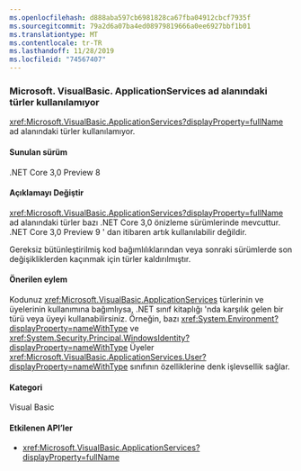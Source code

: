 ```yaml
---
ms.openlocfilehash: d888aba597cb6981828ca67fba04912cbcf7935f
ms.sourcegitcommit: 79a2d6a07ba4ed08979819666a0ee6927bbf1b01
ms.translationtype: MT
ms.contentlocale: tr-TR
ms.lasthandoff: 11/28/2019
ms.locfileid: "74567407"
---
```

### <a name="types-in-microsoftvisualbasicapplicationservices-namespace-not-available"></a>Microsoft. VisualBasic. ApplicationServices ad alanındaki türler kullanılamıyor

<xref:Microsoft.VisualBasic.ApplicationServices?displayProperty=fullName> ad alanındaki türler kullanılamıyor.

#### <a name="version-introduced"></a>Sunulan sürüm

.NET Core 3,0 Preview 8

#### <a name="change-description"></a>Açıklamayı Değiştir

<xref:Microsoft.VisualBasic.ApplicationServices?displayProperty=fullName> ad alanındaki türler bazı .NET Core 3,0 önizleme sürümlerinde mevcuttur. .NET Core 3,0 Preview 9 ' dan itibaren artık kullanılabilir değildir.

Gereksiz bütünleştirilmiş kod bağımlılıklarından veya sonraki sürümlerde son değişikliklerden kaçınmak için türler kaldırılmıştır.

#### <a name="recommended-action"></a>Önerilen eylem

Kodunuz <xref:Microsoft.VisualBasic.ApplicationServices> türlerinin ve üyelerinin kullanımına bağımlıysa, .NET sınıf kitaplığı 'nda karşılık gelen bir türü veya üyeyi kullanabilirsiniz. Örneğin, bazı <xref:System.Environment?displayProperty=nameWithType> ve <xref:System.Security.Principal.WindowsIdentity?displayProperty=nameWithType> Üyeler <xref:Microsoft.VisualBasic.ApplicationServices.User?displayProperty=nameWithType> sınıfının özelliklerine denk işlevsellik sağlar.

#### <a name="category"></a>Kategori

Visual Basic

#### <a name="affected-apis"></a>Etkilenen API’ler

- <xref:Microsoft.VisualBasic.ApplicationServices?displayProperty=fullName>

<!--

### Affected APIs

- `N:Microsoft.VisualBasic.ApplicationServices`

-- >

